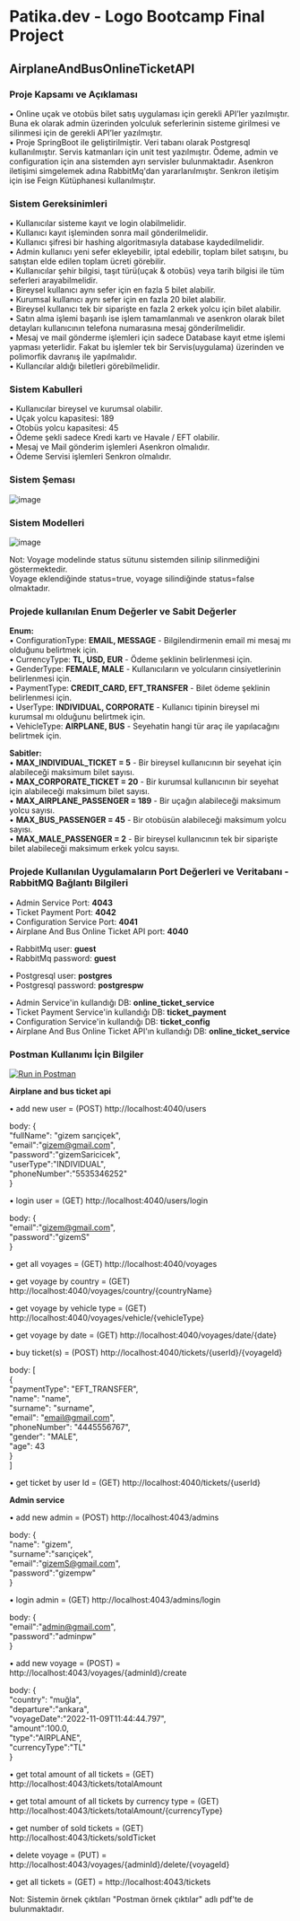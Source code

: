 
# Patika.dev - Logo Bootcamp Final Project
## AirplaneAndBusOnlineTicketAPI

### Proje Kapsamı ve Açıklaması
• Online uçak ve otobüs bilet satış uygulaması için gerekli API’ler yazılmıştır. 
Buna ek olarak admin üzerinden yolculuk seferlerinin sisteme girilmesi ve silinmesi için de gerekli 
API’ler yazılmıştır.  
• Proje SpringBoot ile geliştirilmiştir. Veri tabanı olarak Postgresql kullanılmıştır. Servis katmanları için unit test yazılmıştır.
Ödeme, admin ve configuration için ana sistemden ayrı servisler bulunmaktadır. Asenkron iletişimi simgelemek adına RabbitMq'dan yararlanılmıştır. Senkron iletişim için ise Feign Kütüphanesi kullanılmıştır.

### Sistem Gereksinimleri
• Kullanıcılar sisteme kayıt ve login olabilmelidir.  
• Kullanıcı kayıt işleminden sonra mail gönderilmelidir.  
• Kullanıcı şifresi bir hashing algoritmasıyla database kaydedilmelidir.  
• Admin kullanıcı yeni sefer ekleyebilir, iptal edebilir, toplam bilet satışını, bu satıştan elde edilen toplam ücreti görebilir.  
• Kullanıcılar şehir bilgisi, taşıt türü(uçak & otobüs) veya tarih bilgisi ile tüm seferleri arayabilmelidir.  
• Bireysel kullanıcı aynı sefer için en fazla 5 bilet alabilir.  
• Kurumsal kullanıcı aynı sefer için en fazla 20 bilet alabilir.  
• Bireysel kullanıcı tek bir siparişte en fazla 2 erkek yolcu için bilet alabilir.  
• Satın alma işlemi başarılı ise işlem tamamlanmalı ve asenkron olarak bilet detayları kullanıcının telefona numarasına mesaj gönderilmelidir.  
• Mesaj ve mail gönderme işlemleri için sadece Database kayıt etme işlemi yapması yeterlidir. Fakat bu işlemler tek bir Servis(uygulama)
üzerinden ve polimorfik davranış ile yapılmalıdır.  
• Kullancılar aldığı biletleri görebilmelidir.
  
### Sistem Kabulleri
• Kullanıcılar bireysel ve kurumsal olabilir.  
• Uçak yolcu kapasitesi: 189  
• Otobüs yolcu kapasitesi: 45  
• Ödeme şekli sadece Kredi kartı ve Havale / EFT olabilir.  
• Mesaj ve Mail gönderim işlemleri Asenkron olmalıdır.  
• Ödeme Servisi işlemleri Senkron olmalıdır.  
  
### Sistem Şeması

![image](https://user-images.githubusercontent.com/97917750/182848997-847e306a-d68d-4a15-a13f-1198d0a34d9b.png)

### Sistem Modelleri
  
![image](https://user-images.githubusercontent.com/97917750/183285384-40afefca-0e52-4b36-97b4-2f3e2e086f10.png)
  
Not: Voyage modelinde status sütunu sistemden silinip silinmediğini göstermektedir.  
Voyage eklendiğinde status=true, voyage silindiğinde status=false olmaktadır.  

### Projede kullanılan Enum Değerler ve Sabit Değerler

**Enum:**  
• ConfigurationType: **EMAIL, MESSAGE** - Bilgilendirmenin email mi mesaj mı olduğunu belirtmek için.  
• CurrencyType: **TL, USD, EUR** - Ödeme şeklinin belirlenmesi için.  
• GenderType: **FEMALE, MALE** - Kullanıcıların ve yolcuların cinsiyetlerinin belirlenmesi için.  
• PaymentType: **CREDIT_CARD, EFT_TRANSFER** - Bilet ödeme şeklinin belirlenmesi için.  
• UserType: **INDIVIDUAL, CORPORATE** - Kullanıcı tipinin bireysel mi kurumsal mı olduğunu belirtmek için.  
• VehicleType: **AIRPLANE, BUS** - Seyehatin hangi tür araç ile yapılacağını belirtmek için.  
  
**Sabitler:**  
• **MAX_INDIVIDUAL_TICKET = 5** - Bir bireysel kullanıcının bir seyehat için alabileceği maksimum bilet sayısı.  
• **MAX_CORPORATE_TICKET = 20** - Bir kurumsal kullanıcının bir seyehat için alabileceği maksimum bilet sayısı.  
• **MAX_AIRPLANE_PASSENGER = 189** - Bir uçağın alabileceği maksimum yolcu sayısı.  
• **MAX_BUS_PASSENGER = 45** - Bir otobüsün alabileceği maksimum yolcu sayısı.  
• **MAX_MALE_PASSENGER = 2** - Bir bireysel kullanıcının tek bir siparişte bilet alabileceği maksimum erkek yolcu sayısı.  
  
    
### Projede Kullanılan Uygulamaların Port Değerleri ve Veritabanı - RabbitMQ Bağlantı Bilgileri

• Admin Service Port: **4043**  
• Ticket Payment Port: **4042**  
• Configuration Service Port: **4041**  
• Airplane And Bus Online Ticket API port: **4040**  
  
  • RabbitMq user: **guest**  
  • RabbitMq password: **guest**  
  
  • Postgresql user: **postgres**  
  • Postgresql password: **postgrespw**  
    
  • Admin Service'in kullandığı DB: **online_ticket_service**  
  • Ticket Payment Service'in kullandığı DB: **ticket_payment**  
  • Configuration Service'in kullandığı DB: **ticket_config**  
  • Airplane And Bus Online Ticket API'ın kullandığı DB: **online_ticket_service**  

### Postman Kullanımı İçin Bilgiler

[![Run in Postman](https://run.pstmn.io/button.svg)](https://app.getpostman.com/run-collection/16339239-e8b6a515-fd98-48d3-9400-98856844e8d8?action=collection%2Ffork&collection-url=entityId%3D16339239-e8b6a515-fd98-48d3-9400-98856844e8d8%26entityType%3Dcollection%26workspaceId%3D26d636c6-2fb3-4672-9cfc-e07036d55d1f)  
  
  **Airplane and bus ticket api**  
    
  • add new user = (POST) http://localhost:4040/users  
    
  body: {  
    "fullName": "gizem sarıçiçek",  
    "email":"gizem@gmail.com",  
    "password":"gizemSaricicek",  
    "userType":"INDIVIDUAL",  
    "phoneNumber":"5535346252"  
  }  
    
  • login user = (GET) http://localhost:4040/users/login  
    
  body: {  
    "email":"gizem@gmail.com",  
    "password":"gizemS"  
  }  
    
  • get all voyages = (GET) http://localhost:4040/voyages  
    
  • get voyage by country = (GET) http://localhost:4040/voyages/country/{countryName}  
    
  • get voyage by vehicle type = (GET) http://localhost:4040/voyages/vehicle/{vehicleType}  
    
  • get voyage by date = (GET) http://localhost:4040/voyages/date/{date}  
    
  • buy ticket(s) = (POST) http://localhost:4040/tickets/{userId}/{voyageId}  
    
  body: [  
    {  
        "paymentType": "EFT_TRANSFER",  
        "name": "name",  
        "surname": "surname",  
        "email": "email@gmail.com",  
        "phoneNumber": "4445556767",  
        "gender": "MALE",  
        "age": 43  
    }  
  ]  
    
  • get ticket by user Id = (GET) http://localhost:4040/tickets/{userId}

  **Admin service**  
    
  • add new admin = (POST) http://localhost:4043/admins  
    
  body: {  
    "name": "gizem",  
    "surname":"sarıçiçek",  
    "email":"gizemS@gmail.com",  
    "password":"gizempw"  
  }  
    
  • login admin = (GET) http://localhost:4043/admins/login  
    
  body: {  
    "email":"admin@gmail.com",  
    "password":"adminpw"  
  }  
  
  • add new voyage = (POST) =  http://localhost:4043/voyages/{adminId}/create  
    
  body: {  
    "country": "muğla",  
    "departure":"ankara",  
    "voyageDate":"2022-11-09T11:44:44.797",  
    "amount":100.0,  
    "type":"AIRPLANE",  
    "currencyType":"TL"  
   }
     
  • get total amount of all tickets = (GET) http://localhost:4043/tickets/totalAmount  
    
  • get total amount of all tickets by currency type = (GET) http://localhost:4043/tickets/totalAmount/{currencyType}  
    
  • get number of sold tickets = (GET) http://localhost:4043/tickets/soldTicket  
    
  • delete voyage = (PUT) = http://localhost:4043/voyages/{adminId}/delete/{voyageId}  
    
  • get all tickets = (GET) = http://localhost:4043/tickets  
      
  Not: Sistemin örnek çıktıları "Postman örnek çıktılar" adlı pdf'te de bulunmaktadır.
